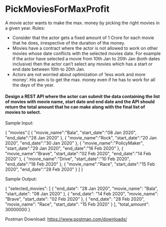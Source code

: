 # PickMoviesForMaxProfit

A movie actor wants to make the max. money by picking the right movies in a given year.
Rules:
- Consider that the actor gets a fixed amount of 1 Crore for each movie that he does,
irrespective of the duration of the money.
- Movies have a contract where the actor is not allowed to work on other movies whose
date conflicts with the selected movies date. For example if the actor have selected a movie from 10th Jan to 20th Jan (both dates inclusive) then the actor can’t select any movies which has a start or end date between 10th to 20th Jan.
- Actors are not worried about optimization of ‘less work and more money’. His aim is to get the max. money even if he has to work for all the days of the year.


#### Design a REST API where the actor can submit the data containing the list of movies with movie name, start date and end date and the API should return the total amount that he can make along with the final list of movies to select.

Sample Input:

{
   "movies":[
      {
         "movie_name":"Bala",
         "start_date":"08 Jan 2020",
         "end_date":"28 Jan 2020"
      },
      {
         "movie_name":"Rock",
         "start_date":"20 Jan 2020",
         "end_date":"30 Jan 2020"
      },
      {
         "movie_name":"PolicyMaker",
         "start_date":"29 Jan 2020",
         "end_date":"16 Feb 2020"
      },
      {
         "movie_name":"Brave",
         "start_date":"02 Feb 2020",
         "end_date":"14 Feb 2020"
      },
      {
         "movie_name":"Drive",
         "start_date":"10 Feb 2020",
         "end_date":"18 Feb 2020"
      },
      {
         "movie_name":"Race",
         "start_date":"15 Feb 2020",
         "end_date":"28 Feb 2020"
      }
   ]
}

Sample Output:

{
    "selected_movies": [
        {
            "end_date": "28 Jan 2020",
            "movie_name": "Bala",
            "start_date": "08 Jan 2020"
        },
        {
            "end_date": "14 Feb 2020",
            "movie_name": "Brave",
            "start_date": "02 Feb 2020"
        },
        {
            "end_date": "28 Feb 2020",
            "movie_name": "Race",
            "start_date": "15 Feb 2020"
        }
    ],
    "total_amount": 30000000
}

Postman Download: https://www.postman.com/downloads/
